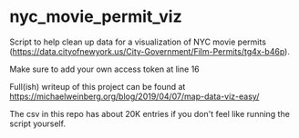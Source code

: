 # nyc_movie_permit_viz
Script to help clean up data for a visualization of NYC movie permits (https://data.cityofnewyork.us/City-Government/Film-Permits/tg4x-b46p).

Make sure to add your own access token at line 16

Full(ish) writeup of this project can be found at https://michaelweinberg.org/blog/2019/04/07/map-data-viz-easy/

The csv in this repo has about 20K entries if you don't feel like running the script yourself.
